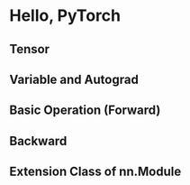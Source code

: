 # Hello, PyTorch

## Tensor

## Variable and Autograd

## Basic Operation (Forward)

## Backward

## Extension Class of nn.Module

